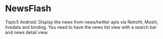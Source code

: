 # NewsFlash

Topic5 Android: Display the news from news/twitter apis via Retrofit, Moshi, livedata and binding. You need to have the news list view with a search bar and news detail view. 
